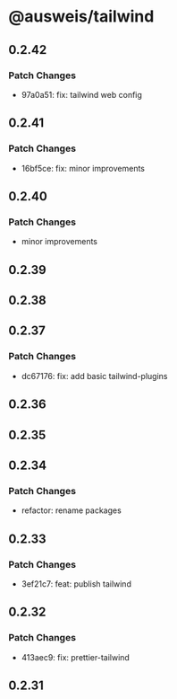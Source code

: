 # @ausweis/tailwind

## 0.2.42

### Patch Changes

- 97a0a51: fix: tailwind web config

## 0.2.41

### Patch Changes

- 16bf5ce: fix: minor improvements

## 0.2.40

### Patch Changes

- minor improvements

## 0.2.39

## 0.2.38

## 0.2.37

### Patch Changes

- dc67176: fix: add basic tailwind-plugins

## 0.2.36

## 0.2.35

## 0.2.34

### Patch Changes

- refactor: rename packages

## 0.2.33

### Patch Changes

- 3ef21c7: feat: publish tailwind

## 0.2.32

### Patch Changes

- 413aec9: fix: prettier-tailwind

## 0.2.31

